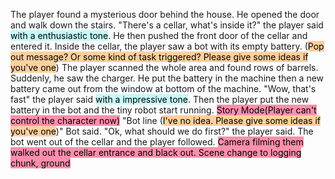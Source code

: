The player found a mysterious door behind the house. He opened the door and walk down the stairs. "There's a cellar, what's inside it?" the player said <mark style="background: #ABF7F7A6;">with a enthusiastic tone</mark>. He then pushed the front door of the cellar and entered it. Inside the cellar, the player saw a bot with its empty battery. (<mark style="background: #FFB86CA6;">Pop out message? Or some kind of task triggered? Please give some ideas if you've one</mark>) The player scanned the whole area and found rows of barrels. Suddenly, he saw the charger.  He put the battery in the machine then a new battery came out from the window at bottom of the machine. "Wow, that's fast" the player said <mark style="background: #ABF7F7A6;">with a impressive tone</mark>. Then the player put the new battery in the bot and the tiny robot start running. <mark style="background: #FF5582A6;">Story Mode(Player can't control the character now)</mark> "Bot line (<mark style="background: #FFB86CA6;">I've no idea. Please give some ideas if you've one</mark>)" Bot said. "Ok, what should we do first?" the player said. The bot went out of the cellar and the player followed. <mark style="background: #FF5582A6;">Camera filming them walked out the cellar entrance and black out. Scene change to logging chunk, ground</mark>

